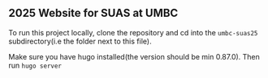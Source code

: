 ## 2025 Website for SUAS at UMBC

To run this project locally, clone the repository and cd into the `umbc-suas25` subdirectory(i.e the folder next to this file).

Make sure you have hugo installed(the version should be min 0.87.0). Then run `hugo server`
